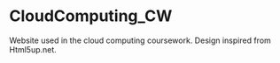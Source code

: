 # CloudComputing_CW

Website used in the cloud computing coursework.
Design inspired from Html5up.net.
